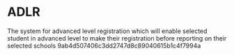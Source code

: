 

# ADLR
The system for advanced level registration which will enable selected student in advanced level to make their registration before reporting on their selected schools
 9ab4d507406c3dd2747d8c89040615b1c4f7994a
